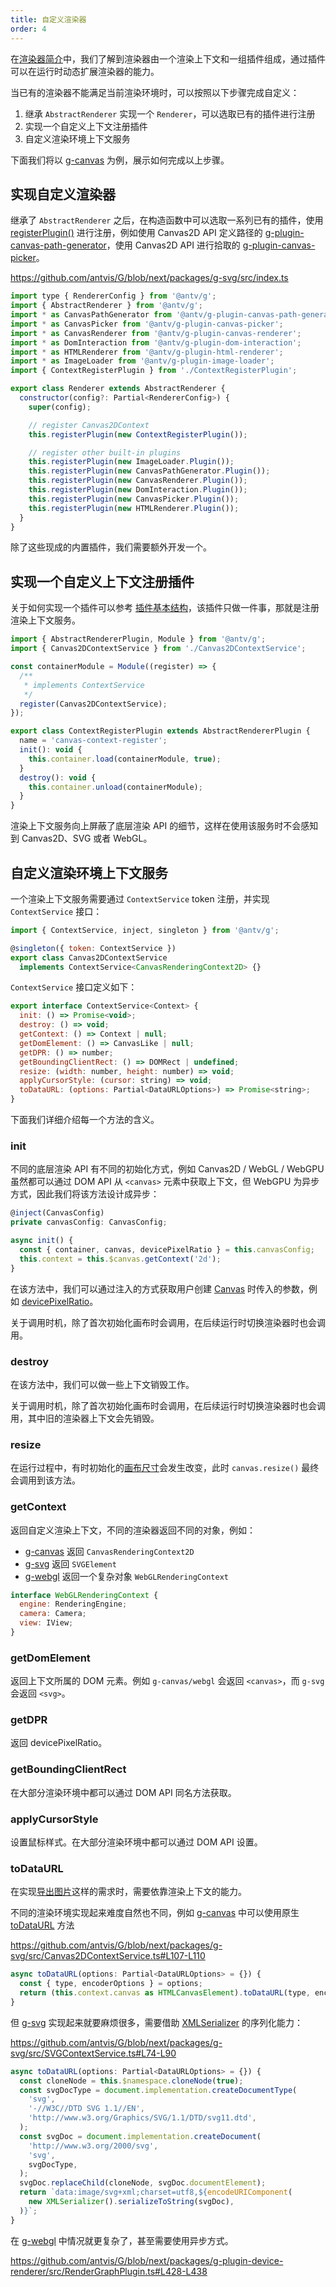 ```yaml
---
title: 自定义渲染器
order: 4
---
```


在[渲染器简介](/zh/api/renderer/renderer)中，我们了解到渲染器由一个渲染上下文和一组插件组成，通过插件可以在运行时动态扩展渲染器的能力。

当已有的渲染器不能满足当前渲染环境时，可以按照以下步骤完成自定义：

1. 继承 `AbstractRenderer` 实现一个 `Renderer`，可以选取已有的插件进行注册
2. 实现一个自定义上下文注册插件
3. 自定义渲染环境上下文服务

下面我们将以 [g-canvas](/zh/api/renderer/canvas) 为例，展示如何完成以上步骤。

## 实现自定义渲染器

继承了 `AbstractRenderer` 之后，在构造函数中可以选取一系列已有的插件，使用 [registerPlugin()](/zh/api/renderer/renderer#registerplugin) 进行注册，例如使用 Canvas2D API 定义路径的 [g-plugin-canvas-path-generator](/zh/plugins/canvas-path-generator)，使用 Canvas2D API 进行拾取的 [g-plugin-canvas-picker](/zh/plugins/canvas-picker)。

https://github.com/antvis/G/blob/next/packages/g-svg/src/index.ts

```js
import type { RendererConfig } from '@antv/g';
import { AbstractRenderer } from '@antv/g';
import * as CanvasPathGenerator from '@antv/g-plugin-canvas-path-generator';
import * as CanvasPicker from '@antv/g-plugin-canvas-picker';
import * as CanvasRenderer from '@antv/g-plugin-canvas-renderer';
import * as DomInteraction from '@antv/g-plugin-dom-interaction';
import * as HTMLRenderer from '@antv/g-plugin-html-renderer';
import * as ImageLoader from '@antv/g-plugin-image-loader';
import { ContextRegisterPlugin } from './ContextRegisterPlugin';

export class Renderer extends AbstractRenderer {
  constructor(config?: Partial<RendererConfig>) {
    super(config);

    // register Canvas2DContext
    this.registerPlugin(new ContextRegisterPlugin());

    // register other built-in plugins
    this.registerPlugin(new ImageLoader.Plugin());
    this.registerPlugin(new CanvasPathGenerator.Plugin());
    this.registerPlugin(new CanvasRenderer.Plugin());
    this.registerPlugin(new DomInteraction.Plugin());
    this.registerPlugin(new CanvasPicker.Plugin());
    this.registerPlugin(new HTMLRenderer.Plugin());
  }
}
```

除了这些现成的内置插件，我们需要额外开发一个。

## 实现一个自定义上下文注册插件

关于如何实现一个插件可以参考 [插件基本结构](/zh/plugins/intro#基本结构)，该插件只做一件事，那就是注册渲染上下文服务。

```js
import { AbstractRendererPlugin, Module } from '@antv/g';
import { Canvas2DContextService } from './Canvas2DContextService';

const containerModule = Module((register) => {
  /**
   * implements ContextService
   */
  register(Canvas2DContextService);
});

export class ContextRegisterPlugin extends AbstractRendererPlugin {
  name = 'canvas-context-register';
  init(): void {
    this.container.load(containerModule, true);
  }
  destroy(): void {
    this.container.unload(containerModule);
  }
}
```

渲染上下文服务向上屏蔽了底层渲染 API 的细节，这样在使用该服务时不会感知到 Canvas2D、SVG 或者 WebGL。

## 自定义渲染环境上下文服务

一个渲染上下文服务需要通过 `ContextService` token 注册，并实现 `ContextService` 接口：

```js
import { ContextService, inject, singleton } from '@antv/g';

@singleton({ token: ContextService })
export class Canvas2DContextService
  implements ContextService<CanvasRenderingContext2D> {}
```

`ContextService` 接口定义如下：

```js
export interface ContextService<Context> {
  init: () => Promise<void>;
  destroy: () => void;
  getContext: () => Context | null;
  getDomElement: () => CanvasLike | null;
  getDPR: () => number;
  getBoundingClientRect: () => DOMRect | undefined;
  resize: (width: number, height: number) => void;
  applyCursorStyle: (cursor: string) => void;
  toDataURL: (options: Partial<DataURLOptions>) => Promise<string>;
}
```

下面我们详细介绍每一个方法的含义。

### init

不同的底层渲染 API 有不同的初始化方式，例如 Canvas2D / WebGL / WebGPU 虽然都可以通过 DOM API 从 `<canvas>` 元素中获取上下文，但 WebGPU 为异步方式，因此我们将该方法设计成异步：

```js
@inject(CanvasConfig)
private canvasConfig: CanvasConfig;

async init() {
  const { container, canvas, devicePixelRatio } = this.canvasConfig;
  this.context = this.$canvas.getContext('2d');
}
```

在该方法中，我们可以通过注入的方式获取用户创建 [Canvas](/zh/api/renderer/canvas) 时传入的参数，例如 [devicePixelRatio](/zh/api/canvas#devicepixelratio)。

关于调用时机，除了首次初始化画布时会调用，在后续运行时切换渲染器时也会调用。

### destroy

在该方法中，我们可以做一些上下文销毁工作。

关于调用时机，除了首次初始化画布时会调用，在后续运行时切换渲染器时也会调用，其中旧的渲染器上下文会先销毁。

### resize

在运行过程中，有时初始化的[画布尺寸](/zh/api/canvas#width--height)会发生改变，此时 `canvas.resize()` 最终会调用到该方法。

### getContext

返回自定义渲染上下文，不同的渲染器返回不同的对象，例如：

- [g-canvas](/zh/api/renderer/canvas) 返回 `CanvasRenderingContext2D`
- [g-svg](/zh/api/renderer/svg) 返回 `SVGElement`
- [g-webgl](/zh/api/renderer/webgl) 返回一个复杂对象 `WebGLRenderingContext`

```js
interface WebGLRenderingContext {
  engine: RenderingEngine;
  camera: Camera;
  view: IView;
}
```

### getDomElement

返回上下文所属的 DOM 元素。例如 `g-canvas/webgl` 会返回 `<canvas>`，而 `g-svg` 会返回 `<svg>`。

### getDPR

返回 devicePixelRatio。

### getBoundingClientRect

在大部分渲染环境中都可以通过 DOM API 同名方法获取。

### applyCursorStyle

设置鼠标样式。在大部分渲染环境中都可以通过 DOM API 设置。

### toDataURL

在实现[导出图片](/zh/guide/advanced-topics/image-exporter)这样的需求时，需要依靠渲染上下文的能力。

不同的渲染环境实现起来难度自然也不同，例如 [g-canvas](/zh/api/renderer/canvas) 中可以使用原生 [toDataURL](https://developer.mozilla.org/zh-CN/Web/API/HTMLCanvasElement/toDataURL) 方法

https://github.com/antvis/G/blob/next/packages/g-svg/src/Canvas2DContextService.ts#L107-L110

```js
async toDataURL(options: Partial<DataURLOptions> = {}) {
  const { type, encoderOptions } = options;
  return (this.context.canvas as HTMLCanvasElement).toDataURL(type, encoderOptions);
}
```

但 [g-svg](/zh/api/renderer/svg) 实现起来就要麻烦很多，需要借助 [XMLSerializer](https://developer.mozilla.org/zh-CN/Web/API/XMLSerializer) 的序列化能力：

https://github.com/antvis/G/blob/next/packages/g-svg/src/SVGContextService.ts#L74-L90

```js
async toDataURL(options: Partial<DataURLOptions> = {}) {
  const cloneNode = this.$namespace.cloneNode(true);
  const svgDocType = document.implementation.createDocumentType(
    'svg',
    '-//W3C//DTD SVG 1.1//EN',
    'http://www.w3.org/Graphics/SVG/1.1/DTD/svg11.dtd',
  );
  const svgDoc = document.implementation.createDocument(
    'http://www.w3.org/2000/svg',
    'svg',
    svgDocType,
  );
  svgDoc.replaceChild(cloneNode, svgDoc.documentElement);
  return `data:image/svg+xml;charset=utf8,${encodeURIComponent(
    new XMLSerializer().serializeToString(svgDoc),
  )}`;
}
```

在 [g-webgl](/zh/api/renderer/webgl) 中情况就更复杂了，甚至需要使用异步方式。

https://github.com/antvis/G/blob/next/packages/g-plugin-device-renderer/src/RenderGraphPlugin.ts#L428-L438
